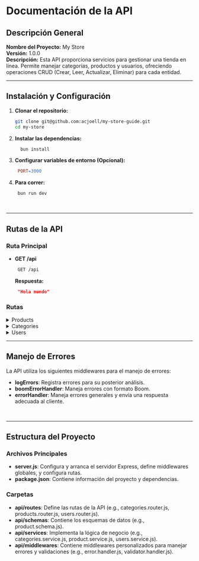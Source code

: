 # Documentación de la API

## Descripción General

**Nombre del Proyecto:** My Store  
**Versión:** 1.0.0  
**Descripción:** Esta API proporciona servicios para gestionar una tienda en línea. Permite manejar categorías, productos y usuarios, ofreciendo operaciones CRUD (Crear, Leer, Actualizar, Eliminar) para cada entidad.

---

## Instalación y Configuración

1. **Clonar el repositorio:**

   ```bash
   git clone git@github.com:acjoell/my-store-guide.git
   cd my-store
   ```


2. **Instalar las dependencias:**

   ```bash
     bun install
   ```

3. **Configurar variables de entorno (Opcional):**

   ```makefile
    PORT=3000
   ```

4. **Para correr:**
   
   ```makefile
    bun run dev
   ```

<br>

---

## Rutas de la API

### Ruta Principal

- **GET /api**
 
   ```txt
    GET /api
   ```

  **Respuesta:**

   ```json
    "Hola mundo"
   ```

### Rutas

<details>
  <summary>Products</summary>
  <br>

  - **GET /api/products**<br>
    **Descripción:** Obtiene la lista de productos.

    **Respuesta:**
  
    ```json
    [
      {
        "id": "a6de67a3-ed17-41b4-97a8-d0ae78415732",
        "name": "Fish",
        "price": "5441.00",
        "image": "https://loremflickr.com/640/480?lock=2316812351963136",
        "isBlock": false
      },
    ]
    ```
  <br>

  - **POST /api/products** <br>
    **Descripción:** Crea un nuevo producto.
  
    **Cuerpo de la solicitud:**
  
    ```json
    {
      "name": "New Product",
      "price": 15000,
      "image": "https://picsum.photos/seed/3w8cM/640/480",
      "isBlock": false,
    }
    ```
    **Respuesta:**

    ```json
    {
      "message": "product created",
      "data": {
        "id": "fea6bbdb-7d46-4948-8540-78f676db55cb",
        "name": "New Product",
        "price": 15000,
        "image": "https://picsum.photos/seed/3w8cM/640/480",
        "isBlock": false
      }
    }
    ```
  <br>

  - **PATCH /api/products/:id** <br>
    **Descripción:** Actualiza un producto existente.
    
    **Cuerpo de la solicitud:**
  
    ```json
    {
      "name": "New_Product",
      "price": 20000
    }
    ```

    **Respuesta:**

    ```json
    {
      "message": "product updated",
      "data": {
        "id": "fea6bbdb-7d46-4948-8540-78f676db55cb",
        "name": "New_Product",
        "price": 20000,
        "image": "https://picsum.photos/seed/3w8cM/640/480",
        "isBlock": false
      }
    }
    ```
  <br>

  - **DELETE /api/products/:id** <br>
    **Descripción:** Elimina un producto.
  
    **Respuesta:**
  
    ```json
    {
      "id": "a079cdca-09d8-4735-af37-d26b48865aa8",
      "message": "product deleted"
    }    
    ```

</details>

<details>
  <summary>Categories</summary>
  <br>

  - **GET /api/categories**<br>
    **Descripción:** Obtiene la lista de categorías.

    **Respuesta:**
  
    ```json
    [
      {
        "id": "abc123",
        "name": "Electronics",
        "image": "https://loremflickr.com/640/480?lock=2316812351963136"
      },
    ]
    ```

  <br>

  - **POST /api/categories** <br>
    **Descripción:** Crea una nueva categoría.
  
    **Cuerpo de la solicitud:**

    ```json
    {
      "name": "New Category",
      "image": "https://picsum.photos/seed/4a7cM/640/480"
    }
    ```
  
    **Respuesta:**

    ```json
    {
      "message": "category created",
      "data": {
        "id": "def456",
        "name": "New Category",
        "image": "https://picsum.photos/seed/4a7cM/640/480"
      }
    }
    ```

  <br>

  - **PATCH /api/categories/:id** <br>
    **Descripción:** Actualiza una categoría existente.
  
    **Cuerpo de la solicitud:**

    ```json
    {
      "name": "Updated Category Name"
    }
    ```
  
    **Respuesta:**

    ```json
    {
      "message": "category updated",
      "data": {
        "id": "def456",
        "name": "Updated Category Name",
        "image": "https://picsum.photos/seed/4a7cM/640/480"
      }
    }
    ```

  <br>
  
  - **DELETE /api/categories/:id** <br>
    **Descripción:** Elimina una categoría.
  
    **Respuesta:**
  
    ```json
    {
      "id": "def456",
      "message": "category deleted"
    }
    ```

</details>

<details>
  <summary>Users</summary>
  <br>

  - **GET /api/users**<br>
    **Descripción:** Obtiene la lista de usuarios.

    **Respuesta:**

    ```json
    [
      {
        "id": "f58c5b91-4e5a-4d4a-8d73-71c24a71f6a0",
        "name": "John",
        "lastName": "Doe",
        "bio": "Lorem ipsum dolor sit amet.",
        "job": "Software Engineer"
      },
    ]
    ```

  <br>

  - **POST /api/users** <br>
    **Descripción:** Crea un nuevo usuario.

    **Cuerpo de la solicitud:**

    ```json
    {
      "name": "Jane",
      "lastName": "Doe",
      "bio": "A passionate developer.",
      "job": "Product Manager"
    }
    ```

    **Respuesta:**

    ```json
    {
      "message": "user created",
      "data": {
        "id": "g56d4d34-8d6b-4e77-b13c-8b54e1e576e0",
        "name": "Jane",
        "lastName": "Doe",
        "bio": "A passionate developer.",
        "job": "Product Manager"
      }
    }
    ```
  
  <br>

  - **PATCH /api/users/:id** <br>
    **Descripción:** Actualiza un usuario existente.

    **Cuerpo de la solicitud:**

    ```json
    {
      "bio": "An experienced developer.",
      "job": "Lead Developer"
    }
    ```

    **Respuesta:**

    ```json
    {
      "message": "user updated",
      "data": {
        "id": "g56d4d34-8d6b-4e77-b13c-8b54e1e576e0",
        "name": "Jane",
        "lastName": "Doe",
        "bio": "An experienced developer.",
        "job": "Lead Developer"
      }
    }
    ```

  <br>

  - **DELETE /api/users/:id** <br>
    **Descripción:** Elimina un usuario.

    **Respuesta:**

    ```json
    {
      "id": "g56d4d34-8d6b-4e77-b13c-8b54e1e576e0",
      "message": "user deleted"
    }
    ```

</details>

---

## Manejo de Errores

La API utiliza los siguientes middlewares para el manejo de errores:

- **logErrors**: Registra errores para su posterior análisis.
- **boomErrorHandler**: Maneja errores con formato Boom.
- **errorHandler**: Maneja errores generales y envía una respuesta adecuada al cliente.

<br>

---

## Estructura del Proyecto

### Archivos Principales

- **server.js**: Configura y arranca el servidor Express, define middlewares globales, y configura rutas.
- **package.json**: Contiene información del proyecto y dependencias.

### Carpetas
- **api/routes**: Define las rutas de la API (e.g., categories.router.js, products.router.js, users.router.js).
- **api/schemas**: Contiene los esquemas de datos (e.g., product.schema.js).
- **api/services**: Implementa la lógica de negocio (e.g., categories.service.js, product.service.js, users.service.js).
- **api/middlewares**: Contiene middlewares personalizados para manejar errores y validaciones (e.g., error.handler.js, validator.handler.js).

